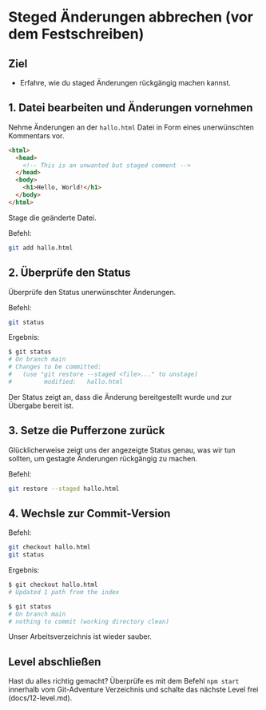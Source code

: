 # Steged Änderungen abbrechen (vor dem Festschreiben)
## Ziel
- Erfahre, wie du staged Änderungen rückgängig machen kannst.

## 1. Datei bearbeiten und Änderungen vornehmen
Nehme Änderungen an der `hallo.html` Datei in Form eines unerwünschten Kommentars vor.

```html
<html>
  <head>
    <!-- This is an unwanted but staged comment -->
  </head>
  <body>
    <h1>Hello, World!</h1>
  </body>
</html>
```

Stage die geänderte Datei.

Befehl:  
```bash
git add hallo.html
```

## 2. Überprüfe den Status
Überprüfe den Status unerwünschter Änderungen.

Befehl:  
```bash
git status
```

Ergebnis:  
```bash
$ git status
# On branch main
# Changes to be committed:
#   (use "git restore --staged <file>..." to unstage)
#         modified:   hallo.html
```

Der Status zeigt an, dass die Änderung bereitgestellt wurde und zur Übergabe bereit ist.

## 3. Setze die Pufferzone zurück
Glücklicherweise zeigt uns der angezeigte Status genau, was wir tun sollten, um gestagte Änderungen rückgängig zu machen.

Befehl:  
```bash
git restore --staged hallo.html
```

## 4. Wechsle zur Commit-Version

Befehl:  
```bash
git checkout hallo.html
git status
```

Ergebnis:
```bash
$ git checkout hallo.html
# Updated 1 path from the index

$ git status
# On branch main
# nothing to commit (working directory clean)
```

Unser Arbeitsverzeichnis ist wieder sauber.

## Level abschließen
Hast du alles richtig gemacht? Überprüfe es mit dem Befehl `npm start` innerhalb vom Git-Adventure Verzeichnis und schalte das nächste Level frei (docs/12-level.md).